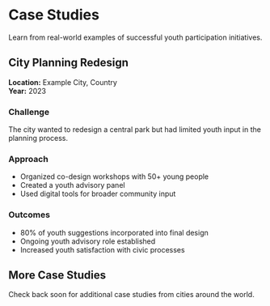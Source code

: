 # Case Studies

Learn from real-world examples of successful youth participation initiatives.

## City Planning Redesign

**Location:** Example City, Country  
**Year:** 2023

### Challenge
The city wanted to redesign a central park but had limited youth input in the planning process.

### Approach
- Organized co-design workshops with 50+ young people
- Created a youth advisory panel
- Used digital tools for broader community input

### Outcomes
- 80% of youth suggestions incorporated into final design
- Ongoing youth advisory role established
- Increased youth satisfaction with civic processes

## More Case Studies

Check back soon for additional case studies from cities around the world.
